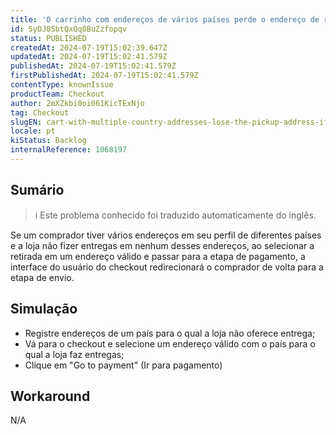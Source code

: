 ```yaml
---
title: 'O carrinho com endereços de vários países perde o endereço de retirada se a loja não puder enviar para todos os países'
id: 5yDJ05btQxQq8BuZzfopqv
status: PUBLISHED
createdAt: 2024-07-19T15:02:39.647Z
updatedAt: 2024-07-19T15:02:41.579Z
publishedAt: 2024-07-19T15:02:41.579Z
firstPublishedAt: 2024-07-19T15:02:41.579Z
contentType: knownIssue
productTeam: Checkout
author: 2mXZkbi0oi061KicTExNjo
tag: Checkout
slugEN: cart-with-multiple-country-addresses-lose-the-pickup-address-if-store-cant-ship-to-all-the-countries
locale: pt
kiStatus: Backlog
internalReference: 1068197
---
```


## Sumário

>ℹ️ Este problema conhecido foi traduzido automaticamente do inglês.


Se um comprador tiver vários endereços em seu perfil de diferentes países e a loja não fizer entregas em nenhum desses endereços, ao selecionar a retirada em um endereço válido e passar para a etapa de pagamento, a interface do usuário do checkout redirecionará o comprador de volta para a etapa de envio.

## Simulação



- Registre endereços de um país para o qual a loja não oferece entrega;
- Vá para o checkout e selecione um endereço válido com o país para o qual a loja faz entregas;
- Clique em "Go to payment" (Ir para pagamento)

## Workaround


N/A




